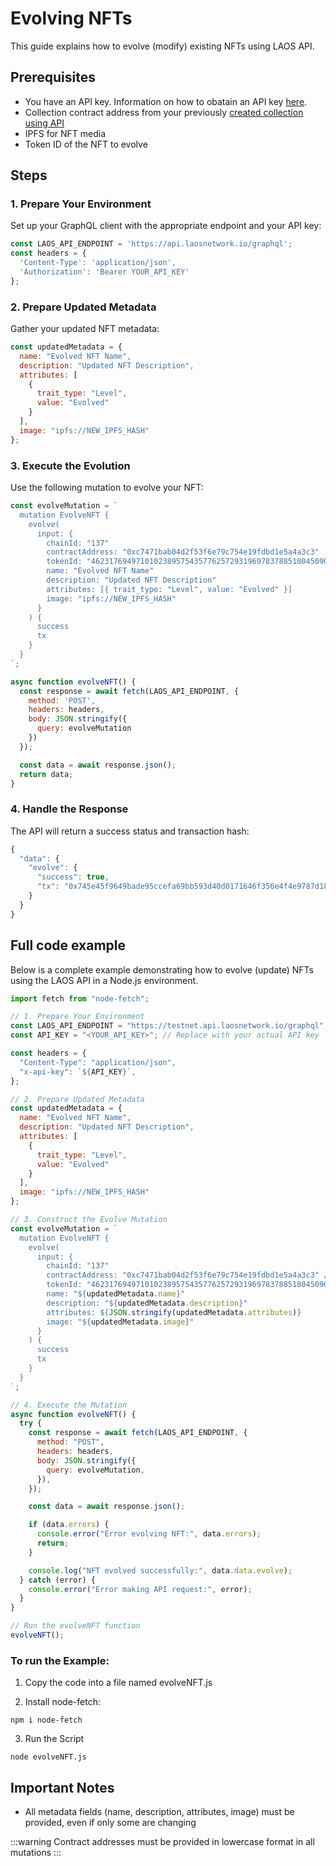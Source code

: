 # Evolving NFTs

This guide explains how to evolve (modify) existing NFTs using LAOS API.

## Prerequisites

- You have an API key. Information on how to obatain an API key [here](/api/introduction).
- Collection contract address from your previously [created collection using API](/guides/how-to-with-api/collection-setup.md)
- IPFS for NFT media
- Token ID of the NFT to evolve

## Steps

### 1. Prepare Your Environment

Set up your GraphQL client with the appropriate endpoint and your API key:

```javascript
const LAOS_API_ENDPOINT = 'https://api.laosnetwork.io/graphql';
const headers = {
  'Content-Type': 'application/json',
  'Authorization': 'Bearer YOUR_API_KEY'
};
```

### 2. Prepare Updated Metadata

Gather your updated NFT metadata:

```javascript
const updatedMetadata = {
  name: "Evolved NFT Name",
  description: "Updated NFT Description",
  attributes: [
    {
      trait_type: "Level",
      value: "Evolved"
    }
  ],
  image: "ipfs://NEW_IPFS_HASH"
};
```

### 3. Execute the Evolution

Use the following mutation to evolve your NFT:

```javascript
const evolveMutation = `
  mutation EvolveNFT {
    evolve(
      input: {
        chainId: "137"
        contractAddress: "0xc7471bab04d2f53f6e79c754e19fdbd1e5a4a3c3"
        tokenId: "46231769497101023895754357762572931969783788518045090509665456129453327552117"
        name: "Evolved NFT Name"
        description: "Updated NFT Description"
        attributes: [{ trait_type: "Level", value: "Evolved" }]
        image: "ipfs://NEW_IPFS_HASH"
      }
    ) {
      success
      tx
    }
  }
`;

async function evolveNFT() {
  const response = await fetch(LAOS_API_ENDPOINT, {
    method: 'POST',
    headers: headers,
    body: JSON.stringify({
      query: evolveMutation
    })
  });

  const data = await response.json();
  return data;
}
```

### 4. Handle the Response

The API will return a success status and transaction hash:

```javascript
{
  "data": {
    "evolve": {
      "success": true,
      "tx": "0x745e45f9649bade95ccefa69bb593d40d0171646f356e4f4e9787d180e670068"
    }
  }
}
```
## Full code example
Below is a complete example demonstrating how to evolve (update) NFTs using the LAOS API in a Node.js environment.

```javascript
import fetch from "node-fetch";

// 1. Prepare Your Environment
const LAOS_API_ENDPOINT = "https://testnet.api.laosnetwork.io/graphql"; // or mainnet
const API_KEY = "<YOUR_API_KEY>"; // Replace with your actual API key

const headers = {
  "Content-Type": "application/json",
  "x-api-key": `${API_KEY}`,
};

// 2. Prepare Updated Metadata
const updatedMetadata = {
  name: "Evolved NFT Name",
  description: "Updated NFT Description",
  attributes: [
    {
      trait_type: "Level",
      value: "Evolved"
    }
  ],
  image: "ipfs://NEW_IPFS_HASH"
};

// 3. Construct the Evolve Mutation
const evolveMutation = `
  mutation EvolveNFT {
    evolve(
      input: {
        chainId: "137"
        contractAddress: "0xc7471bab04d2f53f6e79c754e19fdbd1e5a4a3c3" // Must be lowercase
        tokenId: "46231769497101023895754357762572931969783788518045090509665456129453327552117"
        name: "${updatedMetadata.name}"
        description: "${updatedMetadata.description}"
        attributes: ${JSON.stringify(updatedMetadata.attributes)}
        image: "${updatedMetadata.image}"
      }
    ) {
      success
      tx
    }
  }
`;

// 4. Execute the Mutation
async function evolveNFT() {
  try {
    const response = await fetch(LAOS_API_ENDPOINT, {
      method: "POST",
      headers: headers,
      body: JSON.stringify({
        query: evolveMutation,
      }),
    });

    const data = await response.json();

    if (data.errors) {
      console.error("Error evolving NFT:", data.errors);
      return;
    }

    console.log("NFT evolved successfully:", data.data.evolve);
  } catch (error) {
    console.error("Error making API request:", error);
  }
}

// Run the evolveNFT function
evolveNFT();
````

### To run the Example:
1. Copy the code into a file named evolveNFT.js

2. Install node-fetch:
```
npm i node-fetch
```
3. Run the Script
```
node evolveNFT.js
```

## Important Notes

- All metadata fields (name, description, attributes, image) must be provided, even if only some are changing

:::warning
 Contract addresses must be provided in lowercase format in all mutations
:::
